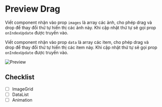 # Preview Drag

Viết component nhận vào prop `images` là array các ảnh, cho phép drag và drop để thay đổi thứ tự hiển thị các ảnh này. Khi cập nhật thứ tự sẽ gọi prop `onIndexUpdate` được truyền vào.

Viết component nhận vào prop `data` là array các item, cho phép drag và drop để thay đổi thứ tự hiển thị các item này. Khi cập nhật thứ tự sẽ gọi prop `onIndexUpdate` được truyền vào.

![Preview](https://f30-zpg.zdn.vn/8774995613379049185/57e1c11d71568e08d747.jpg)

## Checklist

- [ ] ImageGrid
- [ ] DataList
- [ ] Animation
